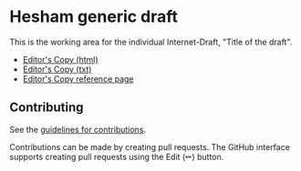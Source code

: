 # Hesham generic draft


This is the working area for the individual Internet-Draft, "Title of the draft".

* [Editor's Copy (html)](https://StefanoSalsano.github.io/hesham-generic-draft/#go.draft-hesham-generic.html)
* [Editor's Copy (txt)](https://StefanoSalsano.github.io/hesham-generic-draft/#go.draft-hesham-generic.txt)
* [Editor's Copy reference page](https://StefanoSalsano.github.io/hesham-generic-draft/)

<!-- 
* [Datatracker Page](https://datatracker.ietf.org/doc/draft-hesham-generic)
* [Individual Draft](https://datatracker.ietf.org/doc/html/draft-hesham-generic)
* [Compare Editor's Copy to Individual Draft](https://StefanoSalsano.github.io/hesham-generic-draft/#go.draft-hesham-generic.diff)
-->

## Contributing

See the
[guidelines for contributions](https://github.com/StefanoSalsano/hesham-generic-draft/blob/main/CONTRIBUTING.md).

Contributions can be made by creating pull requests.
The GitHub interface supports creating pull requests using the Edit (✏) button.

<!-- 
## Command Line Usage

Formatted text and HTML versions of the draft can be built using `make`.

```sh
$ make
```

Command line usage requires that you have the necessary software installed.  See
[the instructions](https://github.com/martinthomson/i-d-template/blob/main/doc/SETUP.md).
-->
